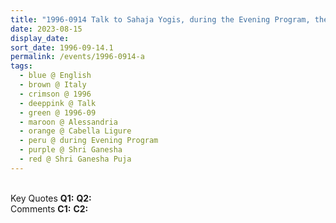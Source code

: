 ```yaml
---
title: "1996-0914 Talk to Sahaja Yogis, during the Evening Program, the day before Śhrī Gaṇeśha Pūjā, Hangar, Cabella Ligure, Alessandria, Italy"
date: 2023-08-15
display_date: 
sort_date: 1996-09-14.1
permalink: /events/1996-0914-a
tags:
  - blue @ English
  - brown @ Italy
  - crimson @ 1996
  - deeppink @ Talk
  - green @ 1996-09
  - maroon @ Alessandria
  - orange @ Cabella Ligure
  - peru @ during Evening Program
  - purple @ Shri Ganesha
  - red @ Shri Ganesha Puja
---
```


<br>

<wave-list>
  <list-title color="DarkSeaGreen" width="55">Key Quotes</list-title>
  <list-item color="BlanchedAlmond" width="280"><b>Q1:</b> <i></i></list-item>
  <list-item color="Lavender" width="280"><b>Q2:</b> <i></i></list-item>
</wave-list>

<br>

<wave-list>
  <list-title color="DarkSeaGreen" width="55">Comments</list-title>
  <list-item color="BlanchedAlmond" width="280"><b>C1:</b> <i></i></list-item>
  <list-item color="Lavender" width="280"><b>C2:</b> <i></i></list-item>
</wave-list>